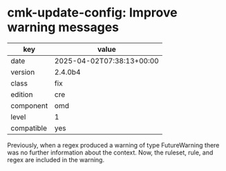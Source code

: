 [//]: # (werk v2)
# cmk-update-config: Improve warning messages

key        | value
---------- | ---
date       | 2025-04-02T07:38:13+00:00
version    | 2.4.0b4
class      | fix
edition    | cre
component  | omd
level      | 1
compatible | yes

Previously, when a regex produced a warning of type FutureWarning there was no further information about the context.
Now, the ruleset, rule, and regex are included in the warning.
